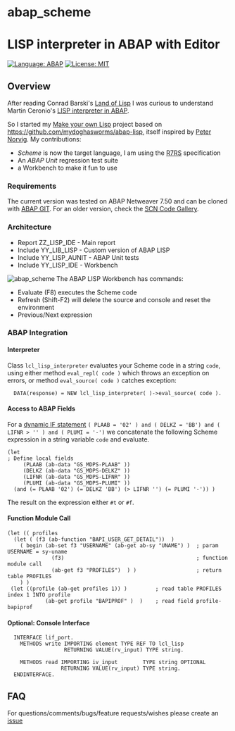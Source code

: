 # abap_scheme
# LISP interpreter in ABAP with Editor

[![Language: ABAP](https://img.shields.io/badge/Language-ABAP-blue.svg?style=flat)](https://www.sap.com/developer/topics/abap-platform.html)
[![License: MIT](https://img.shields.io/github/license/mashape/apistatus.svg?style=flat)](https://opensource.org/licenses/MIT)

## Overview 

After reading Conrad Barski's <a href="http://landoflisp.com/">Land of Lisp</a> I was curious to understand Martin Ceronio's <a href="https://blogs.sap.com/2015/06/24/a-lisp-interpreter-in-abap/">LISP interpreter in ABAP</a>.

So I started my [Make your own Lisp](https://github.com/kanaka/mal/blob/master/process/guide.md) project based on https://github.com/mydoghasworms/abap-lisp, itself inspired by [Peter Norvig](http://norvig.com/lispy2.html). My contributions:
- _Scheme_ is now the target language, I am using the [R7RS](http://www.r7rs.org/) specification
- An _ABAP Unit_ regression test suite
- a Workbench to make it fun to use

### Requirements

The current version was tested on ABAP Netweaver 7.50 and can be cloned with <a href="http://docs.abapgit.org/">ABAP GIT</a>. For an older version, check the <a href="https://wiki.scn.sap.com/wiki/display/Snippets/Lisp+Interpreter+in+ABAP">SCN Code Gallery</a>.

### Architecture

- Report ZZ_LISP_IDE - Main report
- Include YY_LIB_LISP - Custom version of ABAP LISP
- Include YY_LISP_AUNIT - ABAP Unit tests
- Include YY_LISP_IDE - Workbench

![abap_scheme](https://github.com/nomssi/abap_scheme/blob/master/img/abap_scheme_workbench.png)
The ABAP LISP Workbench has commands:
- Evaluate (F8) executes the Scheme code 
- Refresh (Shift-F2) will delete the source and console and reset the environment
- Previous/Next expression

### ABAP Integration
#### Interpreter
Class `lcl_lisp_interpreter` evaluates your Scheme code in a string `code`, using either method `eval_repl( code )` which throws an exception on errors, or method `eval_source( code )` catches exception:

      DATA(response) = NEW lcl_lisp_interpreter( )->eval_source( code ).

#### Access to ABAP Fields
For a [dynamic IF statement](https://blogs.sap.com/2016/02/29/dynamic-if-condition/)
     `( PLAAB = '02' ) and ( DELKZ = 'BB') and ( LIFNR > '' ) and ( PLUMI = '-')` 
we concatenate the following Scheme expression in a string variable `code` and evaluate. 

    (let 
    ; Define local fields
         (PLAAB (ab-data "GS_MDPS-PLAAB" ))
         (DELKZ (ab-data "GS_MDPS-DELKZ" ))
         (LIFNR (ab-data "GS_MDPS-LIFNR" ))
         (PLUMI (ab-data "GS_MDPS-PLUMI" ))
      (and (= PLAAB '02') (= DELKZ 'BB') (> LIFNR '') (= PLUMI '-')) )

The result on the expression either `#t` or `#f`.

#### Function Module Call
    (let (( profiles
      (let ( (f3 (ab-function "BAPI_USER_GET_DETAIL"))  )  
        ( begin (ab-set f3 "USERNAME" (ab-get ab-sy "UNAME") )  ; param USERNAME = sy-uname
                  (f3)                                          ; function module call
                  (ab-get f3 "PROFILES")  ) )                   ; return table PROFILES
        ) )
     (let ((profile (ab-get profiles 1)) )         ; read table PROFILES index 1 INTO profile 
                (ab-get profile "BAPIPROF" )  )    ; read field profile-bapiprof

#### Optional: Console Interface

      INTERFACE lif_port.
        METHODS write IMPORTING element TYPE REF TO lcl_lisp
                      RETURNING VALUE(rv_input) TYPE string.

        METHODS read IMPORTING iv_input        TYPE string OPTIONAL
                     RETURNING VALUE(rv_input) TYPE string.
      ENDINTERFACE.

## FAQ
For questions/comments/bugs/feature requests/wishes please create an [issue](https://github.com/nomssi/abap_scheme/issues)
